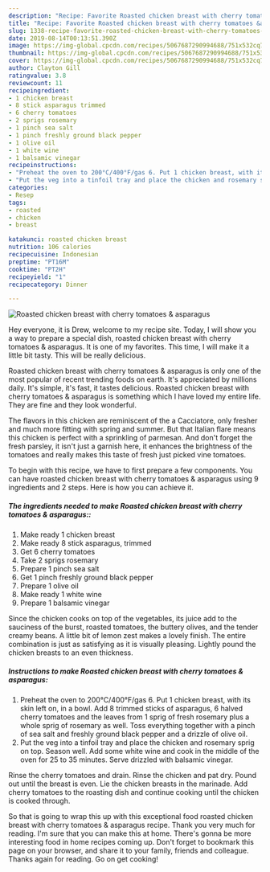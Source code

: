 ```yaml
---
description: "Recipe: Favorite Roasted chicken breast with cherry tomatoes &amp;amp; asparagus"
title: "Recipe: Favorite Roasted chicken breast with cherry tomatoes &amp;amp; asparagus"
slug: 1338-recipe-favorite-roasted-chicken-breast-with-cherry-tomatoes-and-amp-asparagus
date: 2019-08-14T00:13:51.390Z
image: https://img-global.cpcdn.com/recipes/5067687290994688/751x532cq70/roasted-chicken-breast-with-cherry-tomatoes-asparagus-recipe-main-photo.jpg
thumbnail: https://img-global.cpcdn.com/recipes/5067687290994688/751x532cq70/roasted-chicken-breast-with-cherry-tomatoes-asparagus-recipe-main-photo.jpg
cover: https://img-global.cpcdn.com/recipes/5067687290994688/751x532cq70/roasted-chicken-breast-with-cherry-tomatoes-asparagus-recipe-main-photo.jpg
author: Clayton Gill
ratingvalue: 3.8
reviewcount: 11
recipeingredient:
- 1 chicken breast
- 8 stick asparagus trimmed
- 6 cherry tomatoes
- 2 sprigs rosemary
- 1 pinch sea salt
- 1 pinch freshly ground black pepper
- 1 olive oil
- 1 white wine
- 1 balsamic vinegar
recipeinstructions:
- "Preheat the oven to 200°C/400°F/gas 6. Put 1 chicken breast, with its skin left on, in a bowl. Add 8 trimmed sticks of asparagus, 6 halved cherry tomatoes and the leaves from 1 sprig of fresh rosemary plus a whole sprig of rosemary as well. Toss everything together with a pinch of sea salt and freshly ground black pepper and a drizzle of olive oil."
- "Put the veg into a tinfoil tray and place the chicken and rosemary sprig on top. Season well. Add some white wine and cook in the middle of the oven for 25 to 35 minutes. Serve drizzled with balsamic vinegar."
categories:
- Resep
tags:
- roasted
- chicken
- breast

katakunci: roasted chicken breast
nutrition: 106 calories
recipecuisine: Indonesian
preptime: "PT16M"
cooktime: "PT2H"
recipeyield: "1"
recipecategory: Dinner

---
```



![Roasted chicken breast with cherry tomatoes &amp; asparagus](https://img-global.cpcdn.com/recipes/5067687290994688/751x532cq70/roasted-chicken-breast-with-cherry-tomatoes-asparagus-recipe-main-photo.jpg)

Hey everyone, it is Drew, welcome to my recipe site. Today, I will show you a way to prepare a special dish, roasted chicken breast with cherry tomatoes &amp; asparagus. It is one of my favorites. This time, I will make it a little bit tasty. This will be really delicious.

Roasted chicken breast with cherry tomatoes &amp; asparagus is only one of the most popular of recent trending foods on earth. It's appreciated by millions daily. It's simple, it's fast, it tastes delicious. Roasted chicken breast with cherry tomatoes &amp; asparagus is something which I have loved my entire life. They are fine and they look wonderful.

The flavors in this chicken are reminiscent of the a Cacciatore, only fresher and much more fitting with spring and summer. But that Italian flare means this chicken is perfect with a sprinkling of parmesan. And don&#39;t forget the fresh parsley, it isn&#39;t just a garnish here, it enhances the brightness of the tomatoes and really makes this taste of fresh just picked vine tomatoes.


To begin with this recipe, we have to first prepare a few components. You can have roasted chicken breast with cherry tomatoes &amp; asparagus using 9 ingredients and 2 steps. Here is how you can achieve it.

##### The ingredients needed to make Roasted chicken breast with cherry tomatoes &amp; asparagus::

1. Make ready 1 chicken breast
1. Make ready 8 stick asparagus, trimmed
1. Get 6 cherry tomatoes
1. Take 2 sprigs rosemary
1. Prepare 1 pinch sea salt
1. Get 1 pinch freshly ground black pepper
1. Prepare 1 olive oil
1. Make ready 1 white wine
1. Prepare 1 balsamic vinegar


Since the chicken cooks on top of the vegetables, its juice add to the sauciness of the burst, roasted tomatoes, the buttery olives, and the tender creamy beans. A little bit of lemon zest makes a lovely finish. The entire combination is just as satisfying as it is visually pleasing. Lightly pound the chicken breasts to an even thickness. 

##### Instructions to make Roasted chicken breast with cherry tomatoes &amp; asparagus:

1. Preheat the oven to 200°C/400°F/gas 6. Put 1 chicken breast, with its skin left on, in a bowl. Add 8 trimmed sticks of asparagus, 6 halved cherry tomatoes and the leaves from 1 sprig of fresh rosemary plus a whole sprig of rosemary as well. Toss everything together with a pinch of sea salt and freshly ground black pepper and a drizzle of olive oil.
1. Put the veg into a tinfoil tray and place the chicken and rosemary sprig on top. Season well. Add some white wine and cook in the middle of the oven for 25 to 35 minutes. Serve drizzled with balsamic vinegar.


Rinse the cherry tomatoes and drain. Rinse the chicken and pat dry. Pound out until the breast is even. Lie the chicken breasts in the marinade. Add cherry tomatoes to the roasting dish and continue cooking until the chicken is cooked through. 

So that is going to wrap this up with this exceptional food roasted chicken breast with cherry tomatoes &amp; asparagus recipe. Thank you very much for reading. I'm sure that you can make this at home. There's gonna be more interesting food in home recipes coming up. Don't forget to bookmark this page on your browser, and share it to your family, friends and colleague. Thanks again for reading. Go on get cooking!
